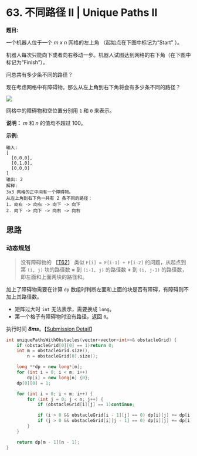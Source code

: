 # 63. 不同路径 II | Unique Paths II

**题目:**

一个机器人位于一个 *m x n* 网格的左上角 （起始点在下图中标记为“Start” ）。

机器人每次只能向下或者向右移动一步。机器人试图达到网格的右下角（在下图中标记为“Finish”）。

问总共有多少条不同的路径？

现在考虑网格中有障碍物。那么从左上角到右下角将会有多少条不同的路径？

![](https://assets.leetcode-cn.com/aliyun-lc-upload/uploads/2018/10/22/robot_maze.png)

网格中的障碍物和空位置分别用 `1` 和 `0` 来表示。

**说明：** *m* 和 *n* 的值均不超过 100。

**示例:**

```
输入:
[
  [0,0,0],
  [0,1,0],
  [0,0,0]
]
输出: 2
解释:
3x3 网格的正中间有一个障碍物。
从左上角到右下角一共有 2 条不同的路径：
1. 向右 -> 向右 -> 向下 -> 向下
2. 向下 -> 向下 -> 向右 -> 向右
```

## 思路

### 动态规划

> 没有障碍物的 【[T62](../0062.Unique%20Paths)】 类似 `F[i] = F[i-1] + F[i-2]` 的问题，从起点到第 `(i, j)` 块的路径数 **=** 到 `(i-1, j)` 的路径数 **+** 到 `(i, j-1)` 的路径数，即左面和上面两块的路径和。

加上了障碍物需要在计算 `dp` 数组时判断左面和上面的块是否有障碍，有障碍则不加上其路径数。

- 矩阵过大时 `int` 无法表示，需要换成 `long`。
- 第一个格子有障碍物时没有路径，返回 `0`。

执行时间 ***8ms***。【[Submission Detail](https://leetcode-cn.com/submissions/detail/25163250/)】

```cpp
int uniquePathsWithObstacles(vector<vector<int>>& obstacleGrid) {
    if (obstacleGrid[0][0] == 1)return 0;
    int m = obstacleGrid.size(),
        n = obstacleGrid[0].size();

    long **dp = new long*[m];
    for (int i = 0; i < m; i++)
        dp[i] = new long[n] {0};
    dp[0][0] = 1;

    for (int i = 0; i < m; i++) {
        for (int j = 0; j < n; j++) {
            if (obstacleGrid[i][j] == 1)continue;

            if (i > 0 && obstacleGrid[i - 1][j] == 0) dp[i][j] += dp[i - 1][j];
            if (j > 0 && obstacleGrid[i][j - 1] == 0) dp[i][j] += dp[i][j - 1];
        }
    }

    return dp[m - 1][n - 1];
}
```

